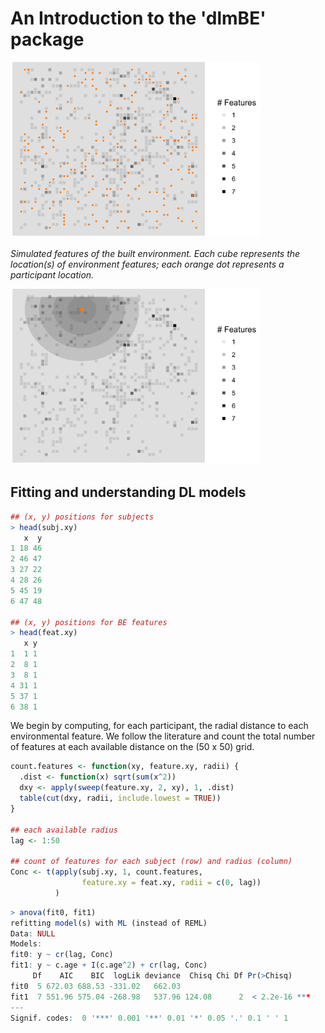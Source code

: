 
# An Introduction to the 'dlmBE' package

<img src="BE.png" alt="Built environment" width="400" height="281">

_Simulated features of the built environment. Each cube represents the
location(s) of environment features; each orange dot represents a participant
location._


<img src="BE_circ.png" alt="Built environment" width="400" height="281">


## Fitting and understanding DL models

```R
## (x, y) positions for subjects
> head(subj.xy)
   x  y
1 18 46
2 46 47
3 27 22
4 28 26
5 45 19
6 47 48

## (x, y) positions for BE features
> head(feat.xy)
   x y
1  1 1
2  8 1
3  8 1
4 31 1
5 37 1
6 38 1
```

We begin by computing, for each participant, the radial distance to each
environmental feature. We follow the literature and count the total number
of features at each available distance on the (50 x 50) grid.

```R
count.features <- function(xy, feature.xy, radii) {
  .dist <- function(x) sqrt(sum(x^2))
  dxy <- apply(sweep(feature.xy, 2, xy), 1, .dist)
  table(cut(dxy, radii, include.lowest = TRUE))
}

## each available radius
lag <- 1:50

## count of features for each subject (row) and radius (column)
Conc <- t(apply(subj.xy, 1, count.features,
                feature.xy = feat.xy, radii = c(0, lag))
          )
```

```R
> anova(fit0, fit1)
refitting model(s) with ML (instead of REML)
Data: NULL
Models:
fit0: y ~ cr(lag, Conc)
fit1: y ~ c.age + I(c.age^2) + cr(lag, Conc)
     Df    AIC    BIC  logLik deviance  Chisq Chi Df Pr(>Chisq)
fit0  5 672.03 688.53 -331.02   662.03
fit1  7 551.96 575.04 -268.98   537.96 124.08      2  < 2.2e-16 ***
---
Signif. codes:  0 '***' 0.001 '**' 0.01 '*' 0.05 '.' 0.1 ' ' 1
```


